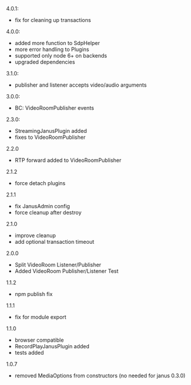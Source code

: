 4.0.1:
- fix for cleaning up transactions

4.0.0:
- added more function to SdpHelper
- more error handling to Plugins
- supported only node 6+ on backends
- upgraded dependencies

3.1.0:
- publisher and listener accepts video/audio arguments

3.0.0:
- BC: VideoRoomPublisher events

2.3.0:
- StreamingJanusPlugin added
- fixes to VideoRoomPublisher

2.2.0
- RTP forward added to VideoRoomPublisher

2.1.2
- force detach plugins

2.1.1
- fix JanusAdmin config
- force cleanup after destroy

2.1.0
- improve cleanup
- add optional transaction timeout

2.0.0
- Split VideoRoom Listener/Publisher
- Added VideoRoom Publisher/Listener Test

1.1.2
- npm publish fix

1.1.1
- fix for module export

1.1.0
- browser compatible
- RecordPlayJanusPlugin added
- tests added

1.0.7
- removed MediaOptions from constructors  (no needed for janus 0.3.0) 
